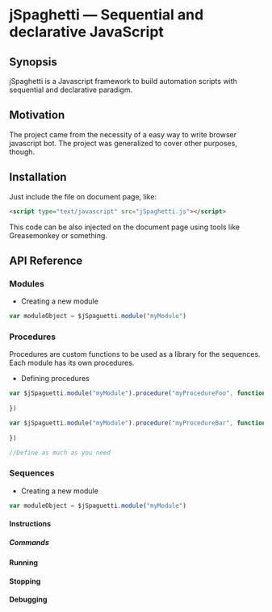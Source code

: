 jSpaghetti — Sequential and declarative JavaScript
==================================================

## Synopsis

jSpaghetti is a Javascript framework to build automation scripts with sequential and declarative paradigm.

## Motivation

The project came from the necessity of a easy way to write browser javascript bot. The project was generalized to cover other purposes, though.

## Installation

Just include the file on document page, like:
```html
<script type="text/javascript" src="jSpaghetti.js"></script>
```
This code can be also injected on the document page using tools like Greasemonkey or something.

## API Reference

### Modules
* Creating a new module
```js
var moduleObject = $jSpaguetti.module("myModule")
```

### Procedures
Procedures are custom functions to be used as a library for the sequences. Each module has its own procedures. 
* Defining procedures
```js
var $jSpaguetti.module("myModule").procedure("myProcedureFoo", function(){
	
})

var $jSpaguetti.module("myModule").procedure("myProcedureBar", function(){
	
})

//Define as much as you need
```

### Sequences
* Creating a new module
```js
var moduleObject = $jSpaguetti.module("myModule")
```


#### Instructions

##### Commands

#### Running

#### Stopping

#### Debugging

